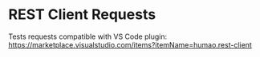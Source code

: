 # REST Client Requests

Tests requests compatible with VS Code plugin: https://marketplace.visualstudio.com/items?itemName=humao.rest-client
